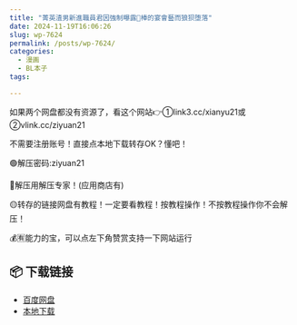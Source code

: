 ```yaml
---
title: "菁英渣男新進職員君因強制曝露🥩棒的宴會藝而狼狈堕落"
date: 2024-11-19T16:06:26
slug: wp-7624
permalink: /posts/wp-7624/
categories:
  - 漫画
  - BL本子
tags:

---
```


如果两个网盘都没有资源了，看这个网站👉①link3.cc/xianyu21或②vlink.cc/ziyuan21

不需要注册账号！直接点本地下载转存OK？懂吧！

🟢解压密码:ziyuan21

🔵解压用解压专家！(应用商店有)

🟡转存的链接网盘有教程！一定要看教程！按教程操作！不按教程操作你不会解压！

💰🈶能力的宝，可以点左下角赞赏支持一下网站运行

## 📦 下载链接
- [百度网盘](https://blziyuan21.com/pay-download/7624?key=a3dd5050cc&down_id=0)
- [本地下载](https://blziyuan21.com/pay-download/7624?key=a3dd5050cc&down_id=1)

